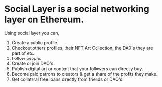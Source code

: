 # Social Layer is a social networking layer on Ethereum. 

Using social layer you can,
1. Create a public profile.
2. Checkout others profiles, their NFT Art Collection, the DAO's they are part of etc. 
3. Follow people.
4. Create or join DAO's
5. Publish digital art or content that your followers can directly buy.
6. Become paid patrons to creators & get a share of the profits they make.
7. Get collateral free loans directly from friends or DAO's.